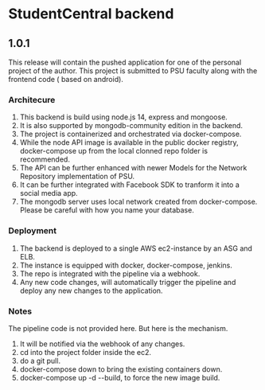 # StudentCentral backend

## 1.0.1 

This release will contain the pushed application for one of the personal project of the author.
This project is submitted to PSU faculty along with the frontend code ( based on android). 

### Architecure

1. This backend is build using node.js 14, express and mongoose.
2. It is also supported by mongodb-community edition in the backend.
3. The project is containerized and orchestrated via docker-compose.
4. While the node API image is available in the public docker registry, docker-compose up from the local clonned repo folder is recommended.
5. The API can be further enhanced with newer Models for the Network Repository implementation of PSU.
6. It can be further integrated with Facebook SDK to tranform it into a social media app.
7. The mongodb server uses local network created from docker-compose. Please be careful with how you name your database.

### Deployment

1. The backend is deployed to a single AWS ec2-instance by an ASG and ELB.
2. The instance is equipped with docker, docker-compose, jenkins.
3. The repo is integrated with the pipeline via a webhook.
4. Any new code changes, will automatically trigger the pipeline and deploy any new changes to the application.

### Notes

The pipeline code is not provided here. But here is the mechanism.

1. It will be notified via the webhook of any changes.
2. cd into the project folder inside the ec2.
3. do a git pull.
4. docker-compose down to bring the existing containers down.
5. docker-compose up -d --build, to force the new image build.

